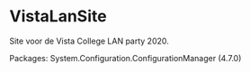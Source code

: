 # VistaLanSite
Site voor de Vista College LAN party 2020.

Packages:
  System.Configuration.ConfigurationManager (4.7.0)
